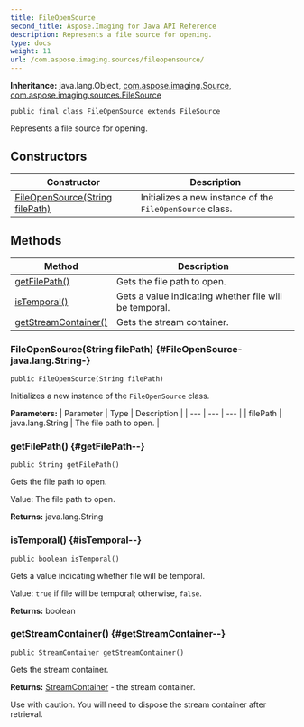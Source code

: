 ```yaml
---
title: FileOpenSource
second_title: Aspose.Imaging for Java API Reference
description: Represents a file source for opening.
type: docs
weight: 11
url: /com.aspose.imaging.sources/fileopensource/
---
```

**Inheritance:**
java.lang.Object, [com.aspose.imaging.Source](../../com.aspose.imaging/source), [com.aspose.imaging.sources.FileSource](../../com.aspose.imaging.sources/filesource)
```
public final class FileOpenSource extends FileSource
```

Represents a file source for opening.
## Constructors

| Constructor | Description |
| --- | --- |
| [FileOpenSource(String filePath)](#FileOpenSource-java.lang.String-) | Initializes a new instance of the `FileOpenSource` class. |
## Methods

| Method | Description |
| --- | --- |
| [getFilePath()](#getFilePath--) | Gets the file path to open. |
| [isTemporal()](#isTemporal--) | Gets a value indicating whether file will be temporal. |
| [getStreamContainer()](#getStreamContainer--) | Gets the stream container. |
### FileOpenSource(String filePath) {#FileOpenSource-java.lang.String-}
```
public FileOpenSource(String filePath)
```


Initializes a new instance of the `FileOpenSource` class.

**Parameters:**
| Parameter | Type | Description |
| --- | --- | --- |
| filePath | java.lang.String | The file path to open. |

### getFilePath() {#getFilePath--}
```
public String getFilePath()
```


Gets the file path to open.

Value: The file path to open.

**Returns:**
java.lang.String
### isTemporal() {#isTemporal--}
```
public boolean isTemporal()
```


Gets a value indicating whether file will be temporal.

Value: `true` if file will be temporal; otherwise, `false`.

**Returns:**
boolean
### getStreamContainer() {#getStreamContainer--}
```
public StreamContainer getStreamContainer()
```


Gets the stream container.

**Returns:**
[StreamContainer](../../com.aspose.imaging/streamcontainer) - the stream container.

Use with caution. You will need to dispose the stream container after retrieval.
